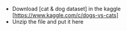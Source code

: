 * Download [cat & dog dataset] in the kaggle [https://www.kaggle.com/c/dogs-vs-cats]
* Unzip the file and put it here
